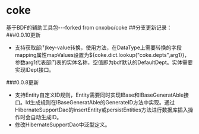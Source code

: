 # coke
基于BDF的辅助工具包---forked from cnxobo/coke
##分支更新记录：
###0.0.10更新
* 支持获取部门key-value转换，使用方法，在DataType上需要转换的字段mapping属性mapValues设置为${coke.dict.lookup("coke.depts",arg1)}，参数arg1代表部门表的实体名称，空值即为bdf默认的DefaultDept。实体需要实现IDept接口。

###0.0.8更新
* 支持Entity自定义ID规则，Entity需要同时实现IBase和IBaseGeneratAble接口。Id生成规则在IBaseGeneratAble的GenerateID方法中实现。通过HibernateSupportDao的insertEntity或persistEntities方法进行数据库插入操作时会自动生成ID。
* 修改HibernateSupportDao中泛型定义。
